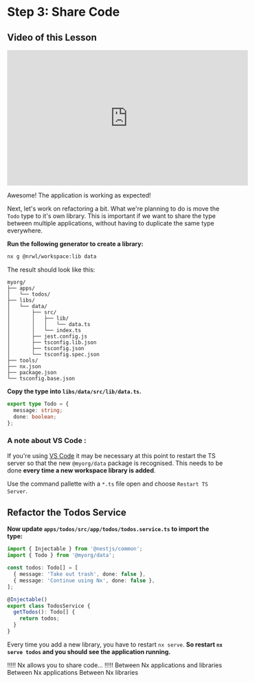 # Step 3: Share Code

## Video of this Lesson

<iframe width="560" height="315" src="https://www.youtube.com/embed/MqqwOoKa-Ho" frameborder="0" allow="accelerometer; autoplay; encrypted-media; gyroscope; picture-in-picture" allowfullscreen></iframe>

Awesome! The application is working as expected!

Next, let's work on refactoring a bit. What we're planning to do is move the `Todo` type to it's own library. This is important if we want to share the type between multiple applications, without having to duplicate the same type everywhere.

**Run the following generator to create a library:**

```bash
nx g @nrwl/workspace:lib data
```

The result should look like this:

```treeview
myorg/
├── apps/
│   └── todos/
├── libs/
│   └── data/
│       ├── src/
│       │   ├── lib/
│       │   │   └── data.ts
│       │   └── index.ts
│       ├── jest.config.js
│       ├── tsconfig.lib.json
│       ├── tsconfig.json
│       └── tsconfig.spec.json
├── tools/
├── nx.json
├── package.json
└── tsconfig.base.json
```

**Copy the type into `libs/data/src/lib/data.ts`.**

```typescript
export type Todo = {
  message: string;
  done: boolean;
};
```

### A note about VS Code :

If you're using [VS Code](https://code.visualstudio.com/) it may be necessary at this point to restart the TS server so that the new `@myorg/data` package is recognised. This needs to be done **every time a new workspace library is added**.

Use the command pallette with a `*.ts` file open and choose `Restart TS Server`.

## Refactor the Todos Service

**Now update `apps/todos/src/app/todos/todos.service.ts` to import the type:**

```typescript
import { Injectable } from '@nestjs/common';
import { Todo } from '@myorg/data';

const todos: Todo[] = [
  { message: 'Take out trash', done: false },
  { message: 'Continue using Nx', done: false },
];

@Injectable()
export class TodosService {
  getTodos(): Todo[] {
    return todos;
  }
}
```

Every time you add a new library, you have to restart `nx serve`. **So restart `nx serve todos` and you should see the application running.**

!!!!!
Nx allows you to share code...
!!!!!
Between Nx applications and libraries
Between Nx applications
Between Nx libraries

